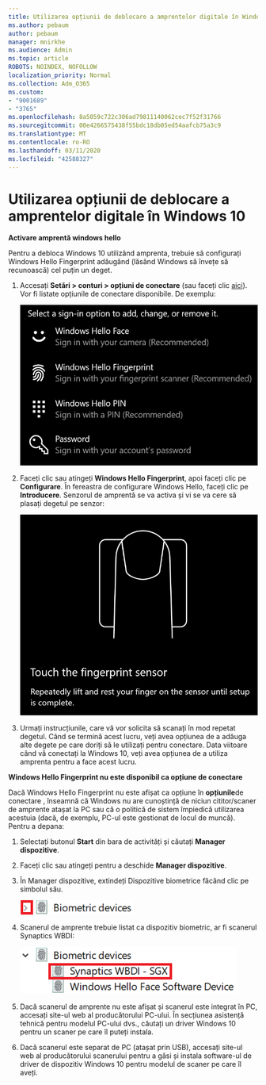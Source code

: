 ```yaml
---
title: Utilizarea opțiunii de deblocare a amprentelor digitale în Windows 10
ms.author: pebaum
author: pebaum
manager: mnirkhe
ms.audience: Admin
ms.topic: article
ROBOTS: NOINDEX, NOFOLLOW
localization_priority: Normal
ms.collection: Adm_O365
ms.custom:
- "9001689"
- "3765"
ms.openlocfilehash: 8a5059c722c306ad79811140062cec7f52f31766
ms.sourcegitcommit: 00e4266575438f55bdc18db05ed54aafcb75a3c9
ms.translationtype: MT
ms.contentlocale: ro-RO
ms.lasthandoff: 03/11/2020
ms.locfileid: "42588327"
---
```

# <a name="use-fingerprint-unlock-option-in-windows-10"></a>Utilizarea opțiunii de deblocare a amprentelor digitale în Windows 10

**Activare amprentă windows hello**

Pentru a debloca Windows 10 utilizând amprenta, trebuie să configurați Windows Hello Fingerprint adăugând (lăsând Windows să învețe să recunoască) cel puțin un deget. 

1. Accesați **Setări > conturi > opțiuni de conectare** (sau faceți clic [aici](ms-settings:signinoptions?activationSource=GetHelp)). Vor fi listate opțiunile de conectare disponibile. De exemplu:

    ![Opțiuni de conectare.](media/sign-in-options.png)

2. Faceți clic sau atingeți **Windows Hello Fingerprint**, apoi faceți clic pe **Configurare**. În fereastra de configurare Windows Hello, faceți clic pe **Introducere**. Senzorul de amprentă se va activa și vi se va cere să plasați degetul pe senzor:

   ![Senzor de amprentă.](media/fingerprint-sensor.png)

3. Urmați instrucțiunile, care vă vor solicita să scanați în mod repetat degetul. Când se termină acest lucru, veți avea opțiunea de a adăuga alte degete pe care doriți să le utilizați pentru conectare. Data viitoare când vă conectați la Windows 10, veți avea opțiunea de a utiliza amprenta pentru a face acest lucru.

**Windows Hello Fingerprint nu este disponibil ca opțiune de conectare**

Dacă Windows Hello Fingerprint nu este afișat ca opțiune în **opțiunile**de conectare , înseamnă că Windows nu are cunoștință de niciun cititor/scaner de amprente atașat la PC sau că o politică de sistem împiedică utilizarea acestuia (dacă, de exemplu, PC-ul este gestionat de locul de muncă). Pentru a depana: 

1. Selectați butonul **Start** din bara de activități și căutați **Manager dispozitive**.

2. Faceți clic sau atingeți pentru a deschide **Manager dispozitive**.

3. În Manager dispozitive, extindeți Dispozitive biometrice făcând clic pe simbolul său.

   ![Dispozitive biometrice.](media/biometric-devices.png)

4. Scanerul de amprente trebuie listat ca dispozitiv biometric, ar fi scanerul Synaptics WBDI:

   ![Dispozitive biometrice.](media/biometric-devices-expanded.png)

5. Dacă scanerul de amprente nu este afișat și scanerul este integrat în PC, accesați site-ul web al producătorului PC-ului. În secțiunea asistență tehnică pentru modelul PC-ului dvs., căutați un driver Windows 10 pentru un scaner pe care îl puteți instala.

6. Dacă scanerul este separat de PC (atașat prin USB), accesați site-ul web al producătorului scanerului pentru a găsi și instala software-ul de driver de dispozitiv Windows 10 pentru modelul de scaner pe care îl aveți.

